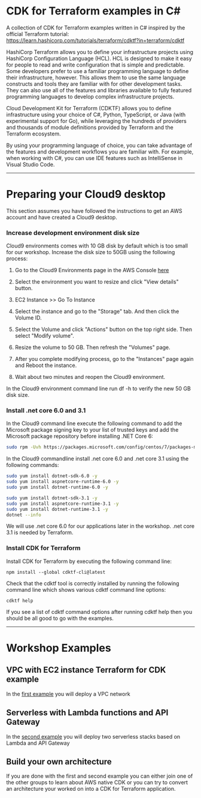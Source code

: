 # CDK for Terraform examples in C#
A collection of CDK for Terraform examples written in C# inspired by the official Terraform tutorial: https://learn.hashicorp.com/tutorials/terraform/cdktf?in=terraform/cdktf

HashiCorp Terraform allows you to define  your infrastructure projects using HashiCorp Configuration Language  (HCL). HCL is designed to make it easy for people to read and write  configuration that is simple and predictable. Some developers prefer to  use a familiar programming language to define their infrastructure,  however. This allows them to use the same language constructs and tools  they are familiar with for other development tasks. They can also use  all of the features and libraries available to fully featured  programming languages to develop complex infrastructure projects.

Cloud Development Kit for Terraform (CDKTF) allows you to define  infrastructure using your choice of C#, Python, TypeScript, or Java  (with experimental support for Go), while leveraging the hundreds of  providers and thousands of module definitions provided by Terraform and  the Terraform ecosystem.

By using your  programming language of choice, you can take advantage of the features  and development workflows you are familiar with. For example, when working with C#, you can use IDE features such as IntelliSense  in Visual Studio Code.

---

# Preparing your Cloud9 desktop

This section assumes you have followed the instructions to get an AWS account and have created a Cloud9 desktop.

### Increase development environment disk size

Cloud9 environments comes with 10 GB disk by default which is too small for our workshop. Increase the disk size to 50GB using the following process:

1. Go to the Cloud9 Environments page in the AWS Console [here](https://console.aws.amazon.com/cloud9/home) 

2. Select the environment you want to resize and click "View details" button.
3. EC2 Instance >> Go To Instance
4. Select the instance and go to the "Storage" tab. And then click the Volume ID.
5. Select the Volume and click "Actions" button on the top right side. Then select "Modify volume".
6. Resize the volume to 50 GB. Then refresh the "Volumes" page.
7. After you complete modifying process, go to the "Instances" page again and Reboot the instance.
8. Wait about two minutes and reopen the Cloud9 environment.


In the Cloud9 environment command line run df -h to verify the new 50 GB disk size.

### Install .net core 6.0 and 3.1

In the Cloud9 command line execute the following command to add the Microsoft package signing key to your list of trusted keys and add the Microsoft package repository before installing .NET Core 6:

```bash
sudo rpm -Uvh https://packages.microsoft.com/config/centos/7/packages-microsoft-prod.rpm
```

In the Cloud9 commandline install .net core 6.0 and .net core 3.1 using the following commands:

```bash
sudo yum install dotnet-sdk-6.0 -y 
sudo yum install aspnetcore-runtime-6.0 -y
sudo yum install dotnet-runtime-6.0 -y

sudo yum install dotnet-sdk-3.1 -y
sudo yum install aspnetcore-runtime-3.1 -y
sudo yum install dotnet-runtime-3.1 -y
dotnet --info
```

We will use .net core 6.0 for our applications later in the workshop. .net core 3.1 is needed by Terraform.

### Install CDK for Terraform

Install CDK for Terraform by executing the following command line:

```
npm install --global cdktf-cli@latest
```

Check that the cdktf tool is correctly installed by running the following command line which shows various cdktf command line options:

```
cdktf help
```

If you see a list of cdktf command options after running cdktf help then you should be all good to go with the examples.

---

# Workshop Examples

## VPC with EC2 instance Terraform for CDK example

In the [first example](/vpc-ec2-example/README.md) you will deploy a VPC network 

## Serverless with Lambda functions and API Gateway

In the [second example](/lambda-example/README.md) you will deploy two serverless stacks based on Lambda and API Gateway

## Build your own architecture

If you are done with the first and second example you can either join one of the other groups to learn about AWS native CDK or you can try to convert an architecture your worked on into a CDK for Terraform application.
